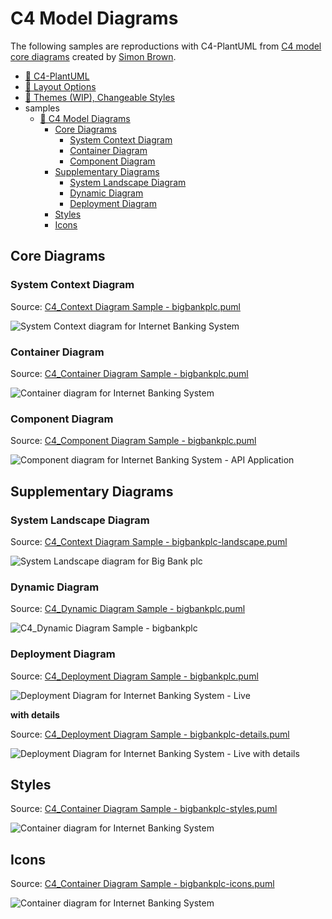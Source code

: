 # C4 Model Diagrams

The following samples are reproductions with C4-PlantUML from [C4 model core diagrams](https://c4model.com/#coreDiagrams) created by [Simon Brown](https://simonbrown.je/).

- [📄 C4-PlantUML](../README.md#c4-plantuml)
- [📄 Layout Options](../LayoutOptions.md#layout-options)
- [📄 Themes (WIP), Changeable Styles](#themes-wip-changeable-styles)
- samples
  - [📄 C4 Model Diagrams](#c4-model-diagrams)
    - [Core Diagrams](#core-diagrams)
      - [System Context Diagram](#system-context-diagram)
      - [Container Diagram](#container-diagram)
      - [Component Diagram](#component-diagram)
    - [Supplementary Diagrams](#supplementary-diagrams)
      - [System Landscape Diagram](#system-landscape-diagram)
      - [Dynamic Diagram](#dynamic-diagram)
      - [Deployment Diagram](#deployment-diagram)
    - [Styles](#styles)
    - [Icons](#icons)

## Core Diagrams

### System Context Diagram

Source: [C4_Context Diagram Sample - bigbankplc.puml](C4_Context%20Diagram%20Sample%20-%20bigbankplc.puml)

![System Context diagram for Internet Banking System](https://www.plantuml.com/plantuml/png/VL7BRXf14BplLtIu14iyBZdbP9kWn18uA82Yd5QzGmCZve6cUmFyVNgNPGF1yMscfwgwgkQH1PEKtcKVR32kN15iHVRyUJXCU1Xih6pBecHA9WQX80CJ_N3lC5ISFilAsM8u-jIVLQFbT3Bqo499H_ceOXnbiA_KFq8PbEfL0cHBi8xEnOCD6t0s461OmSspJQod2BeQN3Jet4arMe__ocUJfr_VbulyvylYMpuPVns_Vka-P9bOSGJp4mjvQ0YmihX9wDL2WXSTfK02pnXswgR1PjcC4iVGDILBz9Hwq3bFqBNGKVFMqSSdk20Xhki4XQ9wSD3-ODymwncWCR4CmeFEGtRUrYtEYZdNLvNxZwrwKzKRj-kuAkctfGFOe84yYeq1i8XbNQHDjqjxTTCUTmHxF7bgV3H6yl5HkXwj--jatA_kmEt-XMQpjJrqCBKcHOvhWV7HR35i2EYQq6PifSDQgoVLcLxERsISIqp4WCvTsZGwWAQcDvAsRVIkaah2m6WgcDv8J9tq1xchNxrhVid42bDK_encTmMzxMLEOSLDM0Q93UULx6PRn7JtfU-mwyJJnUmiSSziIslTFIgzzEuF "System Context diagram for Internet Banking System")

### Container Diagram

Source: [C4_Container Diagram Sample - bigbankplc.puml](C4_Container%20Diagram%20Sample%20-%20bigbankplc.puml)

![Container diagram for Internet Banking System](https://www.plantuml.com/plantuml/png/bLJ1Rjj64BthAwRkeGf0MIZGKq-H9Q5nAjbgADVfYHWkHz8YorrYPob5AFhldQLfKhG2fBsHZpDlthvvo_SSq8UwDACVj5McBWWE8LJywtJgyNIxr-5GvpMJLyu6ik5MkN9Q6RInPyAXC3gVpd-PR2Bqj5vDI-H0Ng1iBXseBVdRAlB_1BMLvb9881m8TiuOTz9s3qQA06q1Wy_QipmvaE5Wd49ZpiBHgRmU85zNixyUdxRPzd6JBHwV7yRlUcoMPkdlo-tyWu0jz7o__P2jbhyj7nO2Ze8EXg0ZXKBZtcCfGZtSsq3UKe0xj5-YvlJCWShHQ4EUdHshceChoISmxvvkPl0AWzirXygbEu6Jc0fLquYcmG2LShKDV2CwNgYpEm4AzEUn-bcutWguUGT_Zm2Wrpi-KPvXLKdnC-KmgogZ5GRjx8r07_682QILZ-BNVyuZjY2ZZoAZaSP1QXMqQsxM4U5kRlvwyCrCH0udSuL2byfdGvCDxYbEVvsQAg-haC3Cxck3Fi8Rxuww80OqvjjJTfALA1sD3kUO0bKtHZ8SDSOMxK7E2xbt9oP_fQXqkJRKsh6EBvsc-Oy9VCOInOcX5Z2wr84Au3fd2hAp_woDhyIz2822ZbhHMtcBV5nWm1oPuXhQnwWc_MC5W_VWl6YB5n0yxJK7Zp8Qj9LKbirs4pWWYsgi9LNAKq4sQ3ISn50HCnYtbnSAwlRAfXpL5xA5-AHZNZVttuxDmacPx_i6ldt7dsY94CleVxfeBx-6CPMeJSOD87JBoLhUssiL-RTYlMweqS1QA-_OxG8ilwe3sZt1IwVGNd2s2dfMuRGxZoMzkRUzjKq4sqqh0RfJN3WCcBiwz6jEkkkQGF1e6PlpzYQFFf6v-2Nq5_E9YUFi3zlj9fN2OHrN-DsQDjWzNJikUo2zF-Ik_mqqTFqbRvaQSB3sRY3osQe4FgQF3zFBuVt8_zcPtKbrBwoF_93b4s71iFEkRFuw9wy3CGGNcLlYnTrSA3lE2p_Un2WLMWQQHBJXw8KC4ZVGSDLNioIW7v-kjniX6hWyQ1_chZUcwP-sxdnUhpfptajhNPf_0G00 "Container diagram for Internet Banking System")

### Component Diagram

Source: [C4_Component Diagram Sample - bigbankplc.puml](C4_Component%20Diagram%20Sample%20-%20bigbankplc.puml)

![Component diagram for Internet Banking System - API Application](https://www.plantuml.com/plantuml/png/fPHDR-Cs48Rl-XNJ75e7IE9BJpsjuwJTB9AD4JlzE1aZSYonvOT0KdQDel-zGreHxIGe0kn9rF3bpCDtHleK8lhO6rrzfwpGlIHeO-p2JzEfnzrLesBRrtqWBvoDPEELS6RQQRJfp6M8KgjwEl_nSf52pm_tKuCXakVGUkvCvsmwqwNyFq1l-R3X0CIMOEEqTZjb6z3A4g2LSBAjVE2L0ouEsWdKUiyvHigt1QhxsH-FpwlrRtUhp-lxsrzklzvCpgigggW9HYr8XOr7m_Kzt5bcjHJX6krV2MMvPte3bp1RtC6iwxGI69MpLJNd-oE3-adey0BEbYpN10jiw5Xunbj_uXQ3yAgB-LPecrwZJpiBxxPAKW3KEjzIlG3K0y26JKfvKAkuJzSNVOZEa0-mLPZEA0yxgg7sRXV8NvsT7w6PHFRWQgKpL2hvEnhqofvM1wsCYYGXz7NWwYv-0ut9zLuUahPAq0dMJJsHDTU_mOWr1aeiJwJna1bUmh0KBHbCkyleF7EckGDFZGhHPpKJSjjCNbz0Yw4b2TWpXur30q1uakaLTRW058920EqQVg4e4jUXn-lRl-F4r24PXfpMew5NOr18Sh_S9fiaE30QTCG3MBi-5eToSTVRo2l6jm6pbOMZ6BI-Pfr4lvzWfxZeg-4xEuT_AW0eGpm9gh69ZXyyn90oUQSrvIbx-7KEJnHY2QVeB7rk1qz3QcLAmVoyVB_tuU31-QlAuwKuux24PMyCqty4emnX6QMTYYqW1CxY_7xmMVbCCfhu1YIGw3sFPR9XM9RTtBhEftjS4vvE_-bG-pI89BCZB3yqzG94YuUN3aFOEIzBtqunU8GsA53I_mmI_9mLxq3Du70Od1twOCOSfur8bNFf9z93-uySU0x43etxfKa5xuse79Tr_Y9HmlUmun11T8dkoytrl1mulYelXuJv7yF__S-hrMB9ud-hAcdpJp9Z5jcNvUFNKJUA2klxmgmq7yXcFf3i4rdP6_qV "Component diagram for Internet Banking System - API Application")

## Supplementary Diagrams

### System Landscape Diagram

Source: [C4_Context Diagram Sample - bigbankplc-landscape.puml](C4_Context%20Diagram%20Sample%20-%20bigbankplc-landscape.puml)

![System Landscape diagram for Big Bank plc](https://www.plantuml.com/plantuml/png/TLDDSy963BtxLwXSGcO8zD1JJ-63QJA5a0amcPuyorh6EwnttTKwXEdqlrThRDS4k7cbfwVt9FcPl72-p7NqYp9Ibmb2vdr1luz6JXo7U-MpSbSIEccDH-E7qkQZGWiJQfx89rhjHjFVdjv3QBjSZ7917Xs7ucce-FR38h0_G6cuD6SAy1b2QhMsHsNse9L142Q1YxHon5yMk3LeAuNM9-PeDVwaZnuMuxzMsqsyMRt7izNdM_-n3OtNyVhF-MRwmh4wzFcwUOaNyp_cRpCEHbvvZR0-iV8S5go5f2WG4YNsJkIirS54xM4Yp04ABQFe7HrPqvSbUPkZ6q3l716w0WLRqphNu-GO6YJOjFAtOzG0ZZnTA9hA40CXfIsDfs6FTStPeIkS8emd74s4E_NbhqpOLTDxX7yY0AZrztTd0J5LJmQ_1XQ3lf5M0ojXOGdKggCmyI-5Hr26JUV2Asj0x6nPRKMvIus3QcsvE20KufHZBRiZ9fv_-xxmUMYrMTxh6CQGyBM159Gnmq-2N2ZzlvtvKtW3jIOs6OAgF0eDIoMT9Pjwc7_BJ9Wz0dOBRWdaj4cTo979bittZMcjlNL88BHkrYWv0FN0RyoiTJdepCmxOKZ80ECNUjbAEjzG9QcfZ0dTbv91MNDGi3w7OEr5clQwcHeC53BLM9LfputR_Eoo4_8GspGzDvZm2rRywdAFarmPHTxLlam2L1Q5TVv-bt-Zw0Dr_8Pgd-siw_mcLxUv9IIk2F2F3kvyCf_rNL1r650IbzRWeBM3lxoGDPg4whM70-EQgmut1Zoc0y7V9L9m6kgguqADHMODDYIpgn_iVlEkPEvUkUeUMzVz9UrzuEpwDkv1j-s2xw6YXJWnOoNiilzbhcdv68BCsxNSIJwpzpBN_m40 "System Landscape diagram for Big Bank plc")

### Dynamic Diagram

Source: [C4_Dynamic Diagram Sample - bigbankplc.puml](C4_Dynamic%20Diagram%20Sample%20-%20bigbankplc.puml)

![C4_Dynamic Diagram Sample - bigbankplc](https://www.plantuml.com/plantuml/png/NP9BRnD13CVl-HIcfmIrYO2Ua13Dew95VKHD2k8KUMUTtH7pMDdUHX7YkpEpQPGkDu_7zlytVy-LABAstWtUsM1SMnBKgerydamOT-FAQjqMhH2R69I2ZatqayPXo3qNegMpnMH-UR7CgUVxkub7KUAKsYps0RqruoPF7znDVpq-hpS_RzStcxlhRzSFY-5eC9YdgMW3yQ8OcijpE5kWOe52Pob-8eTgOq07npIiJ4qUy-rA8vD0PWEcoefoLmqsR2FxBZw76gMc4h3Lce9QSoWnJ6K-efDpG6D815oiqe7KZCz69wwX-P2rRAWSNIon8fWsZNkTap6-umkk3Dj60KC9qr2r3ZdVB3c-s984q3c8MqW4S1kKE912WU5t6WhRDfZ36wtkGIEOLZHwOe4NYxd7CkoeW8BZJeXxS9jPR4E9l1yMIM-wlEt1ZU3F060UVHC31HsQJ_abP5fEKgTyvsN36MP667haVRfk7rHcIh5Lo1qsMMng35K-D2YoYroUREp9Vyn2gI-P0Fa979qZVYD__sEUD4J_kvqw5tU7HSjHEmcdi6_fxDNIrLwKV9R_EqZ8cwTkXmVvjl1MvUt-GMEtnjNZm-HclLwkKb_gwd0xn-ReKfMLwUaBKJaSGNRuE3_LTRzNo95HU0zRZlwLU5SJKnS7z0HVu6kdjvZDK_yLXRBrxXy0 "C4_Dynamic Diagram Sample - bigbankplc")

### Deployment Diagram

Source: [C4_Deployment Diagram Sample - bigbankplc.puml](C4_Deployment%20Diagram%20Sample%20-%20bigbankplc.puml)

![Deployment Diagram for Internet Banking System - Live](https://www.plantuml.com/plantuml/png/pLP_J-D64Fq_dsAQLkA7W41AArJff0i9FK24H3YKLgg4nhiJPylQQ-sk0sbrtxqpSgW9ILle_LCZHTxnl9atRsTs-HWY-bZbjWNmbIcKhJJ1BCOo_D3fU7myo4oSLMaLo2jNH2hYWN9vfxHO26e_H6rDskaVxu_5T3kywkGO8dastG-ej6wH2wYK55jG5OmM0yGPmTHPwnvDaO4r1G4M6bO-6n_upG5d1-iKMhjeRJKqDsHezRG-ioI62MRRxIbZKbGFxJtu9itwpZh_eVsrEfI_zevutv1Tyupq55TznIeSdwt7tvuC1jzn1ER3l5HbCP86Inbn4IO8PGtRgAAPonSm1LZM1IJ83eEkUh-CRYVtTnUJy_khiqzdruDj3XPDj0HDKJ0mc7dCMIaF5oo_BoZ2AHOF8bgoOA5ps8ShCwTMgu7TNpjDswLLUz0-DHa807ZPVhK6ZH51aGHkx_pH0dvUHz45WrAJfOpPnzBixkx-6fzE9DHjMd4JmD7t1uV7S3L9daDi2eCbgXang2Sl11ENAupjrmOuENXgmjHFtnKHMJRFGOm0nXVGAqjhsD-uGc9SuXn1sYSflIWp_Aalvh5tSwCfh4itvKOKC5eJ5p0tZ8RBP7JTEPzCnWbmYWFUN5W-drlrxwR2bjBezF3eXL2oVAz4pgEo8j58NWZsOUnDZdxHRcn7NVMtyWpIRPsowm0ZfXX8ODpTMDS9psP8MEuSvMiIdIVfLVBWAJCXUXHlC0KtN8xolWSp33FIW5MSCTUbwg0yQLcY3Nk0Ib48O5t62uhg_U9rLyNhRXHFHXEpyA4PrXtuDpsxBmLDIBb2hqlwpu7NLUx-NsHU8_vMuTENWZzIMe_ryNyRw-uNpZNdPy0TfM-Swm5PCoSVWAM24DbTmV9s4cynhuzyu1zBK696W4sQJQtwUVqmpPrGx5SXkfpyLW0s60wdQMuKrVMMbjEE4d0UUeNspcWfURNK6iRkmnhFA07_Z3boXIk75e8rkP7B8rHfe0XkkbxP-c4M7QWbpI0dcs2CN-NBHMygKhcyNArIB9NS3iBOUEM2cqQuCuLsZq48rLNdg4RI9vjxpRCl-UKEdzOh2VZ9ETcH_ioxd2KPkj-DjGW_6azJzxItZ9tWbAKHKOT6-Ph0cSv8qgstKYXH9gxUwp5cjAcb4kLDMRTAhyWgYtvLU6k_J6lkPrXMpKetJNL3zgy6gE-o8JvmGhdH56SD752O_1PSKTz4Z1OGL_K-nFrjFLGCN9aN9mn1DHlyWcgDh2zPBTr-GwW3JBtBHIfuz2RISyBBmMb_5T1z0sBZUILqR_XGROBK6yP8ZH4Ppawjv7nqr_odz94ANUNsJm00 "Deployment Diagram for Internet Banking System - Live")

**with details**

Source: [C4_Deployment Diagram Sample - bigbankplc-details.puml](C4_Deployment%20Diagram%20Sample%20-%20bigbankplc-details.puml)

![Deployment Diagram for Internet Banking System - Live with details](https://www.plantuml.com/plantuml/png/vLTxR-964F-VJp6bbOwSo2CqLqMLJZe2z98J70YJorMgXDRhmMnlxRLsroIqkk_U6TkS8P1xg5LLgKGYzdWUyvlVp7XvvRomFazq0-0xbKgTHmXBxpFty-cf5VSdiVBBFCmTMcbIZwa_aIOvpRH8sUhO-KYhyBHtSJnXqUreU9e8vz6IQDx7J9jrmaOPXtW6UKhMB02_H5WOhSszIcFGAaKGQGGxZvLrT6M0eeCsKcYz9X-VqZmGeT6Dee565in4t6eko2OKyaEp3J-4SSzeOryslvTd_DSyOkqfwZrDZmz-LvUbdED6Ul7ZPR__WZmqxgW-9lSJQpAqVdsD8aBReWVFW1AMkHOU8z0O8w5JZh54q1BIgrNnHAMWgM151Ox8QDZzTNmxcz_TpAxdmy7hmTi-E_FAQuGQBVILYAr8g8GMReWNcwA7Av5-u6e6Qs8WWMCOgXKs6hNP_As9i9LfsOOcFslI_oiL5uP0uiVt40alG287Q1xzsG3wKCqsO5lD8R7YbKd9aAxJoAG5YrEg0YL2zM6BH_7dmrQKadweuf3Y78jCFN_-_3V_SCbURiESEWlEVpevku3XB61P5-un18TsXHOiEiNEgNBS9TkF5i8cRH1IekCghvI0Nrx0rSthuvi9-Hgvams8FI1ln4h0ExIk0dD9kHzKV9yyyFCNvvtHqogELSxFEXUrpg4oY4p89JB0uW9c9g5oDXyBuFBaeH2cG25IS2Qt4g58UJ3OAi0EFFxqJEe5DPQbK8ezJ6wWcsLQrQonbuAp8BDSrT6x7ei9pKf5wFQRQq4ppCP2AxykQYpWJJ1-Utezcqq2e10dMw0_Dehlh-cS9xkbQfGeF3lVQXk-VQfXPbGxWfC8kovQE1GEzsfqC9QnGcgcP5nSq0nDIZ_DMdRUaO-2j47JDDMXlaH7Fsn58RdeLmRiRefQb7M5ZHW2Qe94yDF06ukyFOe9Y9Npjj06bIwCJOhhDYo5Ms848lTBmbIn3D9YnBT2kyrqW3OntQ2NtqpMvsTxkiLMPvUjpkVOSYYf2GxonGjPnEvblQAFu6aAfnM5dMqEWyBxGHQxTUWsE4-J4Exbq2wtDk_QXL3Qa0Yot6R6eGEJwlMNajmdl_DVONy_yVr--6VMFhL6kDqIjBVAlN_n_zhxqshlT_wLnKzAvE4EmwzS_7taLMPTKMFdILr2TV9ZRHRllnCSVMc4JCG8eWvpQBTyt3-F98PJxENEcmJjCmSaKEGkmfMInNHmwXHs782nq4qZQrJ4a7UXbcQaFYhjoOgDtuj44CATjve0hHB5vo-NXuwGc0KZ-zBRpXkGLPgEsunjbDtDbq0V0YbDaksYP4dE1olEM5bfd5buk5CqJlUE4ofH9qAEWmtOnrv3IxfeAuQl-Avq-DeOPgItj1Ij3IFpXzAQna9PN9Y7TkKx43GwYeiwKjAM2GoY63dSVYkvJF0kAhcU4DU7MYgGLcLbgtJJEDV2xXPUwxzNQsxw2ZLLkcwgAUfF3L0UTaRY0mNa8u-ag8uSSYQ_EvEMHnMoPYD2zMqMyzjogCXmPrvCWKhM16-bMiKgmaHXzHPri21sYbBTM-Ln4_1D_wgtQz3v6ej3cvpJdTBhfdPI4eQkFDfxGqgDu7fyL__OU8LfnB-b_W80 "Deployment Diagram for Internet Banking System - Live with details")

## Styles

Source: [C4_Container Diagram Sample - bigbankplc-styles.puml](C4_Container%20Diagram%20Sample%20-%20bigbankplc-styles.puml)

![Container diagram for Internet Banking System](https://www.plantuml.com/plantuml/png/hLPDRzj64BthLqoL76I0jb2akHGm45bY6mUIfOfoqqC1OKYEg4MMkyJkq1ye-jyxIr6YAQT8WUOYS6TttdlxE3FK1y_ek2xru0TbCbtd17lcolyy7Zjyl2eKx-kqzkGoQvWCNsMs75SQJSYvz9nhbOwdFrskGkX-CH-Nw9cSXBPJoK1bo5rL0N-GV5n-tgxYTRAysoxlD_FRktXqCPZaUQof5EWD5gDXYjaNClafTnZ1svqifbPRT_qsdiUB-6wp_MKfFzFbVBcM_RGux0xVl7ltVZPv7tBy7YkwZbMnvqJbb2TXFRgG7Ks546peYQ-FR90TwVuq55B0XvnXesvDkb66_jba0PebjPKpMQ_bJaSTMX3-TIFXPqtNC_HxokVAY9OUUW0VVnyAoznH35Yn9ZZv2Rd2mc49E-lWrZ0vGmmtQBueKq3ox9dAmM15pbipochFjYGNmVJqD9p0CGns1xmdI2KxWaSf5QYQHDHD333BR6tO3qN70Nfx8u4StVCe-r6mpWKCB-2l0G1qUaUFb6wngkJmPqfXKbLQPSZAcg64Fk43Hf1KBeXV_3uDiHbfzI0o6ccUvMm6RV42chm9dtZJuyLN4n7PP_OL2bmYsvekLrXGO3-o9fbJ5KSmCKMjqONmoja7bPC7rFhhBBlQP44wQiNFm5QSR8pqyA0mf2W7Sbz8dNtqv5ufAcsgDBLsBCBYf6dw9e8_i4Hnegy5j2eLKmw-JZqnsDr_rkPVYJi8W9mUL4RdycRfA4V653s5rz0-1ZN9RtFehTawyX362ZWgb6U7WHkKaR8ic-S8zasl0DQyXynHJeOLQX-5iYBlGTj25iJPrIkZshuMfrIesDNjrmjdPkMOw_9wpdt3eM2A03VTYeM_VZMvHDJVfxAFdtX49IgzzKr0YEBBXQpRbWlCcps1QaXHmq9bpdgxOuYViZsQWk2GAR0lC5jj7QfWcft3aivwkhCzbEUn2Z89dExtmdp0rDRSbK1qQkK8sA7ns3ZHsJzOatunBhgclVVa0_V7pMQLoC7-EL_XDy-qHT_1jNJRkp2gKzkDY0Qk6m0jKXFi5qHBU1Zf4NoIBzAu8U_UPhFL8dGA_X_GzaQIEzbTi_H1ruIvXvspPJEl7frYyi0s4BKyivkfG9umNxXrLcI9m7gWon1jC3eXP_NOrz3FgxtKHqUVB3Qh5kXqcLxwMLLsFdLVEPbMY_cvLzssm1_-BypZN-ExsUXYy47GwrB_0m00 "Container diagram for Internet Banking System")

## Icons

Source: [C4_Container Diagram Sample - bigbankplc-icons.puml](C4_Container%20Diagram%20Sample%20-%20bigbankplc-icons.puml)

![Container diagram for Internet Banking System](https://www.plantuml.com/plantuml/png/hLHDS-D44BtxLpJXWBTAZei2BfpMiGt94d-mSZRBITMIslQmenanFR8tHV7VwL5aAN8sbQMAczJJ_TxJq-jvonwThmez-4QPJ5SvmTxxadyUZnqUBtVAxwkqOdAPDPwClyniCIurcZ0pOfzhbOwdFuxMeNItk1qNo9wSb9AfJA0ov2xB6Z-dhRp1RFxXPhfQnb_1uwiIS_T3nwVaTBILZX6NJddY4rrEXt36BSilg-LcSZ-FLulv_qfKr_18R0iQ_JJu3YeZ08K0WTyJRAtMzgZC3dHGWIQ7th5oB4yMH01ecw7M3uBHMl_SjUQeissCPbTfVF4ujzwGV-dqJppWIsS5_wKJ9dSuu-wPENwrWSo1j2tfiKM-xdRon-fkasnMwsIskbyEttIrIPp4lyqtqsifDgNxcyrrSZl_TRwSIN7WbTS4hIcGAzmvBCHe1pV6apFauGhDf-1v_C2UYi5WJOwj6MOLUrkGYs3QFbrCu5G6kwr_IYhJ4Hmb653MWwZh6c2MsSfulX0TZz39bHHoT0_3x7l1EXTmyGR-7W10ftTuf3J1ifJcUqfXKfPQPUYLDHTIUeS7Z20kNH2_-30DjHbf9GPpBOszz6RGHBMEKoYtlEdfmzUJC1l-heZjA-0IvIYMDasZDUueg3YnnvbJfOzWyXYgK5uxUr0vCQ3MNsRRIkQz2Zuf_n3Id5MreGm7XM54EP3lXjJP8rCDseJscRZ2fafJuz0YlBJofjz6y14B57Fwia2hGddAWQkKoOFTVhLCVgRpKG3KzmS5diVzEHSwIuSvUaoHAVoZvZ7qnx_VGk_TMqSS5jo1evrYxr14W38IsGA3e0Zsqfm3LXAvp55EnYlK78N44JDekvCNyjbbGEpsyhb_AMQVoEHYe0hPNjzyEM8pAsskc-iP-efnmIi13YEjY7_QXPX_zaCgK8d2kY1Tyz52tfjb36ERFO6gIL33GcNEijrwc7_Ezf8B0cuxJtU7K3p1RtHr389ljWuBEjlyplyGtbCmCYcqt_RaDm2cjl9TAg9suIFm3WrZxKBp9y8by9xqaqkbM-qx9WxSrvlDEfR6VX-N-6fFRmz2QqENB4djzgbjBv86hhqc6gIws0j3IuZyOB88tiMhvVWfUKVv7oUJA-dkX7LxqKTvJvWpR9qjwdlhw9Gd1cy3SWCykveAP8lvn8-pICK2oq2ZKAqnEY6zz9rhwCzLB0dewEF5PYr0FPTxu-UvQuq9y-F6dO-BszQSjp9Q5VfV "Container diagram for Internet Banking System")
